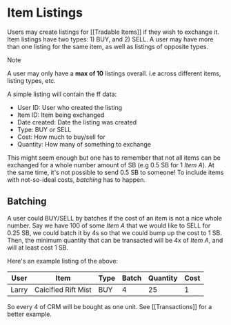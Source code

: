# Item Listings

Users may create listings for [[Tradable Items]] if they wish to exchange it. Item listings have two types: 1) BUY, and 2) SELL. A user may have more than one listing for the same item, as well as listings of opposite types.

> [!note]
> A user may only have a **max of 10** listings overall. i.e across different items, listing types, etc.

A simple listing will contain the ff data:
- User ID: User who created the listing
- Item ID: Item being exchanged
- Date created: Date the listing was created
- Type: BUY or SELL
- Cost: How much to buy/sell for
- Quantity: How many of something to exchange

This might seem enough but one has to remember that not all items can be exchanged for a whole number amount of SB (e.g 0.5 SB for 1 _Item A_). At the same time, it's not possible to send 0.5 SB to someone! To include items with not-so-ideal costs, _batching_ has to happen.

## Batching

A user could BUY/SELL by batches if the cost of an item is not a nice whole number. Say we have 100 of some _Item A_ that we would like to SELL for 0.25 SB, we could batch it by 4s so that we could bump up the cost to 1 SB. Then, the minimum quantity that can be transacted will be 4x of _Item A_, and will at least cost 1 SB.

Here's an example listing of the above:

User | Item | Type | Batch | Quantity | Cost
---- | ---- | ---- | ----- | -------- | ----
Larry | Calcified Rift Mist | BUY  | 4     | 25       | 1

So every 4 of CRM will be bought as one unit. See [[Transactions]] for a better example.